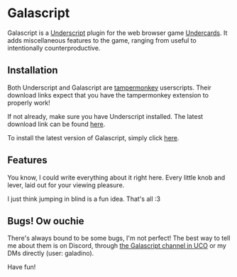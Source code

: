 # Galascript

Galascript is a [Underscript](https://feildmaster.github.io/UnderScript/) plugin for the web browser game [Undercards](https://undercards.net). It adds miscellaneous features to the game, ranging from useful to intentionally counterproductive.

## Installation

Both Underscript and Galascript are [tampermonkey](https://github.com/Tampermonkey/tampermonkey) userscripts. Their download links expect that you have the tampermonkey extension to properly work!

If not already, make sure you have Underscript installed. The latest download link can be found [here](https://feildmaster.github.io/UnderScript/).

To install the latest version of Galascript, simply click [here](https://github.com/galadinowo/galascript/raw/refs/heads/main/Galascript.user.js).

## Features

You know, I could write everything about it right here. Every little knob and lever, laid out for your viewing pleasure.

I just think jumping in blind is a fun idea. That's all :3

## Bugs! Ow ouchie

There's always bound to be some bugs, I'm not perfect! The best way to tell me about them is on Discord, through [the Galascript channel in UCO](https://discord.com/channels/330092826513899530/1396215791946301542) or my DMs directly (user: galadino).

Have fun!
